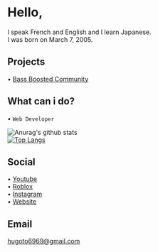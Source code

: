 <!-- 
Welcome to my Personal ReadMe!
Please Check this for Embed: https://github.com/anuraghazra/github-readme-stats
-->

# Hello,

I speak French and English and I learn Japanese.
<br>
I was born on March 7, 2005.

## Projects

• [Bass Boosted Community](https://www.youtube.com/channel/UCVJ97tojqgH5Z6VjqbHiOHA)

## What can i do?

• `Web Developer`

![Anurag's github stats](https://github-readme-stats.vercel.app/api?username=Hugoto69&show_icons=true&theme=github_dark)
<br>
[![Top Langs](https://github-readme-stats.vercel.app/api/top-langs/?username=Hugoto69&theme=github_dark)](https://github.com/anuraghazra/github-readme-stats)

## Social

• [Youtube](https://www.youtube.com/channel/UCMbgR2wiW21ro5oONSb8OyA)
<br>
• [Roblox](https://www.roblox.com/users/1593260565/profile)
<br>
• [Instagram](https://www.instagram.com/hugo.bonnet_)
<br>
• [Website](https://hugoto69.page)

## Email

hugoto6969@gmail.com

